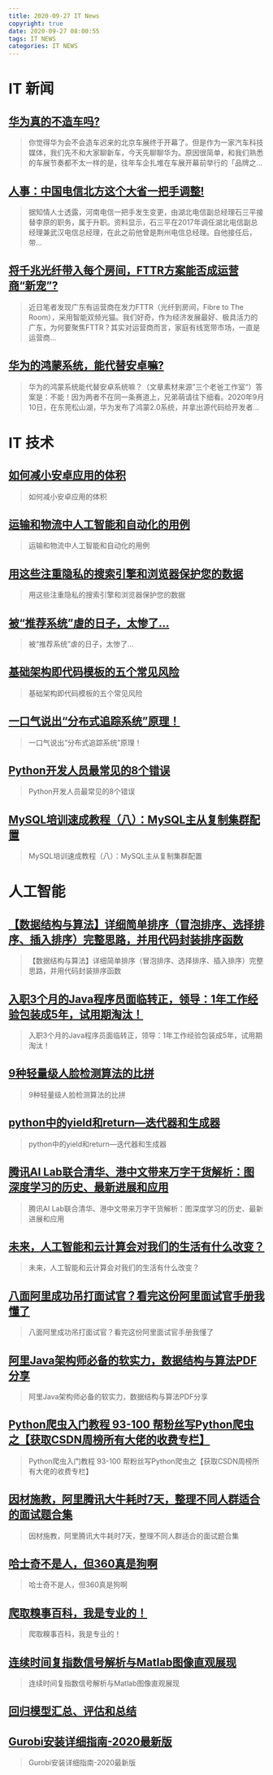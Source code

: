 ```yaml
---
title: 2020-09-27 IT News
copyright: true
date: 2020-09-27 08:00:55
tags: IT NEWS
categories: IT NEWS
---
```

# IT 新闻 
 ## [华为真的不造车吗?](http://mp.weixin.qq.com/s?src=11&timestamp=1601163004&ver=2609&signature=L3ycRGKq1HWcqC7EqnuCnt3Pkdh7ms9aDseqqTXW30-YRuFNA933cz738pXo7rAW3DT83t*zkyWNjEQEwH9qYSWL9qj22duq9qz-1A*YIW*loV2nuzYdZYVCX-U9aULb&new=1)
 > 你觉得华为会不会造车迟来的北京车展终于开幕了。但是作为一家汽车科技媒体，我们先不和大家聊新车，今天先聊聊华为。原因很简单，和我们熟悉的车展节奏都不太一样的是，往年车企扎堆在车展开幕前举行的「品牌之...
 ## [人事：中国电信北方这个大省一把手调整!](http://mp.weixin.qq.com/s?src=11&timestamp=1601163004&ver=2609&signature=q4oB8ujViFUxxZEe1f11vudKEYY1acUPMMpYXNM1eZ6OiFhfJL70taYXJntnF*1gCe91PbXxKUjIEx-0vRlPERyCO6glKfSwN7VsisWVs38rC6-KrhFmKrlejCuV-6fl&new=1)
 > 据知情人士透露，河南电信一把手发生变更，由湖北电信副总经理石三平接替李原的职务，属于升职。资料显示，石三平在2017年调任湖北电信副总经理兼武汉电信总经理，在此之前他曾是荆州电信总经理。自他接任后，带...
 ## [将千兆光纤带入每个房间，FTTR方案能否成运营商“新宠”?](http://mp.weixin.qq.com/s?src=11&timestamp=1601163004&ver=2609&signature=i2VsbKzY8io4Ru-QlWFlUVpr3ylRQ0Edh-9ERQF9rs5y1vg3uFcmYgz4qWGErZP73fWOs9OQ5t4EUE0*DZ2N2gb0Xic1Gf*Fc79SN6WD81l9jzgWCDCuFXouMwRvN-hF&new=1)
 > 近日笔者发现广东有运营商在发力FTTR（光纤到房间，Fibre to The Room），采用智能双频光猫。我们好奇，作为经济发展最好、极具活力的广东，为何要聚焦FTTR？其实对运营商而言，家庭有线宽带市场，一直是运营商...
 ## [华为的鸿蒙系统，能代替安卓嘛?](http://mp.weixin.qq.com/s?src=11&timestamp=1601163004&ver=2609&signature=gN4A2buqvZrJpr9KGDMR-wDmKL7gCqHtgIdWPyq5xu3lqLTMHh5gvAt*A9n3qUgdXGTYVn0zxTrZwIlXDFumR4U41xlay0JeDzaSWC0B-FFGOtfg450p-tjNWwVvEle*&new=1)
 > 华为的鸿蒙系统能代替安卓系统嘛？（文章素材来源”三个老爸工作室“）答案是：不能！因为两者不在同一条赛道上，兄弟萌请往下细看。2020年9月10日，在东莞松山湖，华为发布了鸿蒙2.0系统，并拿出源代码给开发者...
# IT 技术 
 ## [如何减小安卓应用的体积](http://mobile.51cto.com/android-627211.htm)
 > 如何减小安卓应用的体积
 ## [运输和物流中人工智能和自动化的用例](http://ai.51cto.com/art/202009/627207.htm)
 > 运输和物流中人工智能和自动化的用例
 ## [用这些注重隐私的搜索引擎和浏览器保护您的数据](http://os.51cto.com/art/202009/627144.htm)
 > 用这些注重隐私的搜索引擎和浏览器保护您的数据
 ## [被“推荐系统”虐的日子，太惨了...](http://developer.51cto.com/art/202009/627175.htm)
 > 被“推荐系统”虐的日子，太惨了...
 ## [基础架构即代码模板的五个常见风险](http://developer.51cto.com/art/202009/627103.htm)
 > 基础架构即代码模板的五个常见风险
 ## [一口气说出“分布式追踪系统”原理！](http://developer.51cto.com/art/202009/627061.htm)
 > 一口气说出“分布式追踪系统”原理！
 ## [Python开发人员最常见的8个错误](http://news.51cto.com/art/202009/627043.htm)
 > Python开发人员最常见的8个错误
 ## [MySQL培训速成教程（八）：MySQL主从复制集群配置](http://fellow.51cto.com/art/202007/622202.htm?qd=51ctojrzd)
 > MySQL培训速成教程（八）：MySQL主从复制集群配置
# 人工智能 
 ## [【数据结构与算法】详细简单排序（冒泡排序、选择排序、插入排序）完整思路，并用代码封装排序函数](https://blog.csdn.net/l_ppp/article/details/108498581)
 > 【数据结构与算法】详细简单排序（冒泡排序、选择排序、插入排序）完整思路，并用代码封装排序函数
 ## [入职3个月的Java程序员面临转正，领导：1年工作经验包装成5年，试用期淘汰！](https://blog.csdn.net/banzhuanhu/article/details/108804764)
 > 入职3个月的Java程序员面临转正，领导：1年工作经验包装成5年，试用期淘汰！
 ## [9种轻量级人脸检测算法的比拼](https://blog.csdn.net/nihate/article/details/108798831)
 > 9种轻量级人脸检测算法的比拼
 ## [python中的yield和return—迭代器和生成器](https://blog.csdn.net/qq_35866846/article/details/108772968)
 > python中的yield和return—迭代器和生成器
 ## [腾讯AI Lab联合清华、港中文带来万字干货解析：图深度学习的历史、最新进展和应用](https://blog.csdn.net/csdnnews/article/details/108752399)
 > 腾讯AI Lab联合清华、港中文带来万字干货解析：图深度学习的历史、最新进展和应用
 ## [未来，人工智能和云计算会对我们的生活有什么改变？](https://blog.csdn.net/weixin_51072772/article/details/108798829)
 > 未来，人工智能和云计算会对我们的生活有什么改变？
 ## [八面阿里成功吊打面试官？看完这份阿里面试官手册我懂了](https://blog.csdn.net/weixin_45825082/article/details/108795365)
 > 八面阿里成功吊打面试官？看完这份阿里面试官手册我懂了
 ## [阿里Java架构师必备的软实力，数据结构与算法PDF分享](https://blog.csdn.net/qq_46388795/article/details/108784277)
 > 阿里Java架构师必备的软实力，数据结构与算法PDF分享
 ## [Python爬虫入门教程 93-100 帮粉丝写Python爬虫之【获取CSDN周榜所有大佬的收费专栏】](https://blog.csdn.net/hihell/article/details/108727726)
 > Python爬虫入门教程 93-100 帮粉丝写Python爬虫之【获取CSDN周榜所有大佬的收费专栏】
 ## [因材施教，阿里腾讯大牛耗时7天，整理不同人群适合的面试题合集](https://blog.csdn.net/weixin_42864905/article/details/108800654)
 > 因材施教，阿里腾讯大牛耗时7天，整理不同人群适合的面试题合集
 ## [哈士奇不是人，但360真是狗啊](https://blog.csdn.net/liuzehn/article/details/108771351)
 > 哈士奇不是人，但360真是狗啊
 ## [爬取糗事百科，我是专业的！](https://blog.csdn.net/qq_16146103/article/details/108670257)
 > 爬取糗事百科，我是专业的！
 ## [连续时间复指数信号解析与Matlab图像直观展现](https://blog.csdn.net/weixin_43229030/article/details/108794180)
 > 连续时间复指数信号解析与Matlab图像直观展现
 ## [回归模型汇总、评估和总结](https://blog.csdn.net/qq_44574333/article/details/108766217)
 > 
 ## [Gurobi安装详细指南-2020最新版](https://blog.csdn.net/weixin_40539952/article/details/108764420)
 > Gurobi安装详细指南-2020最新版

    
